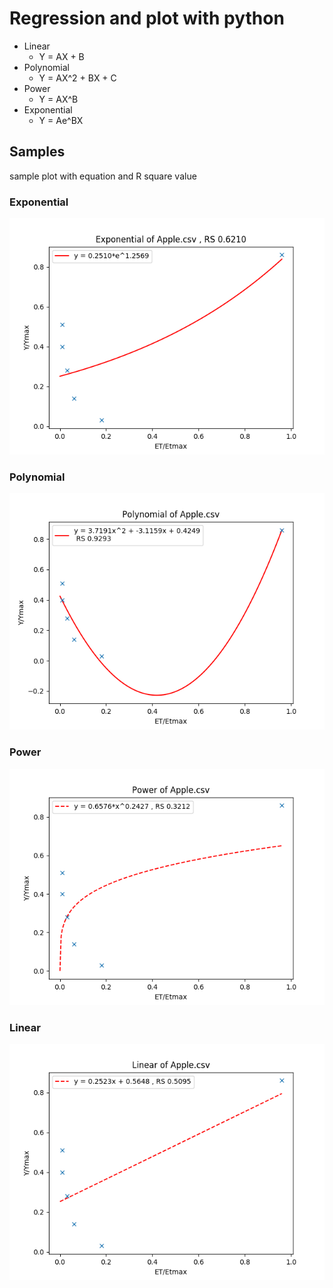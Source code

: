 # Regression and plot with python

- Linear
  - Y = AX + B
- Polynomial
  - Y = AX^2 + BX + C
- Power
  - Y = AX^B
- Exponential
  - Y = Ae^BX

## Samples
 sample plot with equation and R square value
### Exponential
![Exponential](./output/Apple.csv-Exponential.png)
### Polynomial
![Polynomial](./output/Apple.csv-Polynomial.png)
### Power
![Power](./output/Apple.csv-Power.png)
### Linear
![Linear](./output/Apple.csv-Linear.png)

